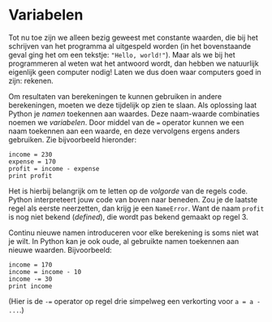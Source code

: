 # Variabelen

Tot nu toe zijn we alleen bezig geweest met constante waarden, die bij het schrijven van het programma al uitgespeld worden (in het bovenstaande geval ging het om een tekstje: `"Hello, world!"`). Maar als we bij het programmeren al weten wat het antwoord wordt, dan hebben we natuurlijk eigenlijk geen computer nodig! Laten we dus doen waar computers goed in zijn: rekenen.

Om resultaten van berekeningen te kunnen gebruiken in andere berekeningen, moeten we deze tijdelijk op zien te slaan. Als oplossing laat Python je *namen* toekennen aan waardes. Deze naam-waarde combinaties noemen we *variabelen*. Door middel van de `=` operator kunnen we een naam toekennen aan een waarde, en deze vervolgens ergens anders gebruiken. Zie bijvoorbeeld hieronder:

	income = 230
	expense = 170
	profit = income - expense
	print profit

Het is hierbij belangrijk om te letten op de *volgorde* van de regels code. Python interpreteert jouw code van boven naar beneden. Zou je de laatste regel als eerste neerzetten, dan krijg je een `NameError`. Want de naam `profit` is nog niet bekend (*defined*), die wordt pas bekend gemaakt op regel 3.

Continu nieuwe namen introduceren voor elke berekening is soms niet wat je wilt. In Python kan je ook oude, al gebruikte namen toekennen aan nieuwe waarden. Bijvoorbeeld:

	income = 170
	income = income - 10
	income -= 30
	print income

(Hier is de `-=` operator op regel drie simpelweg een verkorting voor `a = a - ...`.)
